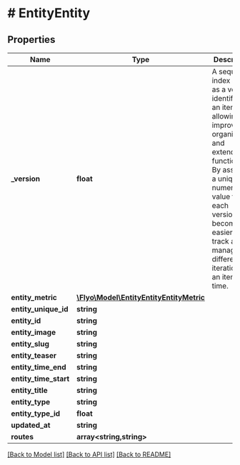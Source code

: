 # # EntityEntity

## Properties

Name | Type | Description | Notes
------------ | ------------- | ------------- | -------------
**_version** | **float** | A sequential index serves as a version identifier for an item, allowing for improved organization and extended functionality. By assigning a unique numerical value to each version, it becomes easier to track and manage different iterations of an item over time. | [optional]
**entity_metric** | [**\Flyo\Model\EntityEntityEntityMetric**](EntityEntityEntityMetric.md) |  | [optional]
**entity_unique_id** | **string** |  | [optional]
**entity_id** | **string** |  | [optional]
**entity_image** | **string** |  | [optional]
**entity_slug** | **string** |  | [optional]
**entity_teaser** | **string** |  | [optional]
**entity_time_end** | **string** |  | [optional]
**entity_time_start** | **string** |  | [optional]
**entity_title** | **string** |  | [optional]
**entity_type** | **string** |  | [optional]
**entity_type_id** | **float** |  | [optional]
**updated_at** | **string** |  | [optional]
**routes** | **array<string,string>** |  | [optional]

[[Back to Model list]](../../README.md#models) [[Back to API list]](../../README.md#endpoints) [[Back to README]](../../README.md)
